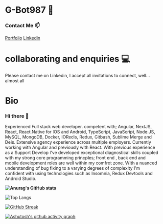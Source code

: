 # G-Bot987 🤖

### Contact Me 📫

[Portfolio](https://portfolio-g-bot987.vercel.app/ "https://portfolio-g-bot987.vercel.app/") [Linkedin](https://www.linkedin.com/in/georgia-h-b48434150/ "https://www.linkedin.com/in/georgia-h-b48434150/")

# collaborating and enquiries 💻 

Please contact me on Linkedin, I accept all invitations to connect, well...  almost all

# Bio

### Hi there 👋

Experienced Full stack web developer. competent with; Angular, NextJS, React, React.Native for IOS and Android, TypeScript, JavaScript, Node.JS, MySQL, MongoDB, Docker, IORedis, Redux, Gitbash, Sublime Merge and Deis. Extensive agency experience across multiple employers. Currently working with Angular and previously with React. With previous experience as a Support Develop I've developed exceptional diagnostical skills coupled with my strong core programming princples; front end , back end and mobile development roles are well within my comfrot zone.  WIth a nuanced understanding of bug fixing to a varying degrees of complexity I'm confident with using technologies such as Insomnia, Redux Devtools and Android Studio.

**![Anurag's GitHub stats](https://github-readme-stats.vercel.app/api?username=G-bot987&theme=chartreuse-dark)**

![Top Langs](https://github-readme-stats.vercel.app/api/top-langs/?username=G-bot987&layout=compact&theme=chartreuse-dark)

[![GitHub Streak](https://streak-stats.demolab.com/?user=G-bot987&theme=chartreuse-dark	)](https://git.io/streak-stats)

[![Ashutosh's github activity graph](https://github-readme-activity-graph.vercel.app/graph?username=G-bot987&theme=github-compact	)](https://github.com/ashutosh00710/github-readme-activity-graph)

<!--
**G-bot987/G-bot987** is a ✨ _special_ ✨ repository because its `README.md` (this file) appears on your GitHub profile.

Here are some ideas to get you started:

- 🔭 I’m currently working on ...
- 🌱 I’m currently learning ...
- 👯 I’m looking to collaborate on ...
- 🤔 I’m looking for help with ...
- 💬 Ask me about ...
- 📫 How to reach me: ...
- 😄 Pronouns: ...
- ⚡ Fun fact: ...
-->
